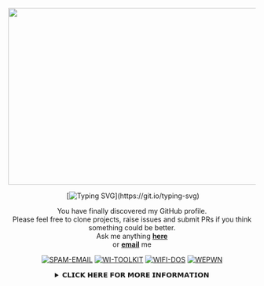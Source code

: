 <div align="center">

<!--![Hack](https://github.com/mkdirlove/mkdirlove/blob/master/main.gif-->
<!--![Hacked](https://media.giphy.com/media/6BoaKX96gLGa1bQ9Ww/giphy.gif)-->
<!--![Hack](https://github.com/mkdirlove/mkdirlove/blob/master/full3.gif)-->
<!--!<p align="center"><img src="https://i.giphy.com/RThN0hOS2GO4M.gif" height="400" width="800" /></p> -->
<!--<p align="center"><img src="https://media.giphy.com/media/3o6fIWnqD7xsicBFiE/giphy.gif" height="400" width="800" /></p>-->
<!-- <p align="center"><img src="https://media.giphy.com/media/CcwLAV11cALh3OuEJ5/giphy.gif" height="200" width="800" /></p> 
<p align="center"><img src="https://github.com/mkdirlove/mkdirlove/blob/master/sudo3.gif" height="360" width="840" /></p> 
<p align="center"><img src="https://github.com/mkdirlove/mkdirlove/blob/master/final-sx-wall.jpg" height="360" width="840" /></p> -->
<p align="center"><img src="https://github.com/mkdirlove/mkdirlove/blob/master/sx-new.jpg" height="360" width="840" /></p>



                       

<div align="center" width="50">                    

</div>
  
&nbsp;[![Typing SVG](http://readme-typing-svg.herokuapp.com?color=00F700&size=36&multiline=true&width=970&height=60&lines=Hello+there%2C+felow+%3Chackers%2F%3E+and+%3Ccoderz%2F%3E!)](https://git.io/typing-svg)


You have finally discovered my GitHub profile. <br>
Please feel free to clone projects, raise issues and submit PRs if you think something could be better. <br>
Ask me anything <a href="https://github.com/mkdirlove/mkdirlove/issues/new"><b>here</b></a><br>
or <a href="mailto:sanbuenaventurajayson28@gmail.com"><b>email</b></a> me

</div>
<div align="center">
  
<p align="center">
<a href="https://github.com/mkdirlove/SPAM-EMAIL"><img title="SPAM-EMAIL" src="https://github-readme-stats.vercel.app/api/pin/?username=mkdirlove&repo=SPAM-EMAIL&theme=radical"></a>
<a href="https://github.com/mkdirlove/WI-TOOLKIT"><img title="WI-TOOLKIT" src="https://github-readme-stats.vercel.app/api/pin/?username=mkdirlove&repo=WI-TOOLKIT&theme=radical"></a>
<a href="https://github.com/mkdirlove/WIFI-DOS"><img title="WIFI-DOS" src="https://github-readme-stats.vercel.app/api/pin/?username=mkdirlove&repo=WIFI-DOS&theme=radical"></a>
<a href="https://github.com/mkdirlove/WEPWN"><img title="WEPWN" src="https://github-readme-stats.vercel.app/api/pin/?username=mkdirlove&repo=WEPWN&theme=radical"></a>
</p>
  
<details>
<!--<summary>𝗖𝗟𝗜𝗖𝗞 𝗧𝗢 𝗦𝗛𝗢𝗪 𝗚𝗜𝗧𝗛𝗨𝗕 𝗦𝗧𝗔𝗧𝗦 & 𝗦𝗢𝗖𝗜𝗔𝗟 𝗠𝗘𝗗𝗜𝗔</summary>-->
  <summary>𝗖𝗟𝗜𝗖𝗞 𝗛𝗘𝗥𝗘 𝗙𝗢𝗥 𝗠𝗢𝗥𝗘 𝗜𝗡𝗙𝗢𝗥𝗠𝗔𝗧𝗜𝗢𝗡</summary>
  <br>
<p align="center">
    <img alt = "GitHub Streak Stats" src="https://github-readme-streak-stats.herokuapp.com/?user=mkdirlove">  
    <img alt = "GitHub Stats" src="https://github-readme-stats.vercel.app/api?username=mkdirlove&show_icons=true&theme=radical">
    <img alt = "GitHub Stats" src="https://github-profile-summary-cards.vercel.app/api/cards/profile-details?username=mkdirlove&theme=monokai">
<br>

𝗦𝗢𝗖𝗜𝗔𝗟 𝗠𝗘𝗗𝗜𝗔

<p align="center">
<a href="https://github.com/mkdirlove"><img title="Github" src="https://img.shields.io/badge/Github-MKDIRLOVE-blue?style=for-the-badge&logo=github"></a>
<a href="https://gitlab.com/mkdirlove"><img title="Gitlab" src="https://img.shields.io/badge/Gitlab-MKDIRLOVE-blue?style=for-the-badge&logo=gitlab"></a>
</p>

<p align="center">
<a href="https://fb.com/mkdirlove.git"><img title="Facebook" src="https://img.shields.io/badge/Facebook-red?style=for-the-badge&logo=facebook"></a>
<a href="https://m.me/mkdirlove.git"><img title="Messenger" src="https://img.shields.io/badge/Messenger-red?style=for-the-badge&logo=messenger"></a>
<a href="https://www.instagram.com/sanbuenaventurajayson28"><img title="Instagram" src="https://img.shields.io/badge/INSTAGRAM-purple?style=for-the-badge&logo=instagram"></a>

![Followers](https://img.shields.io/github/followers/mkdirlove?label=Followers&style=for-the-badge&logo=github) ![Total Stars](https://img.shields.io/github/stars/mkdirlove?affiliations=OWNER&style=for-the-badge&logo=github)

𝗚𝗜𝗧𝗛𝗨𝗕 𝗔𝗪𝗔𝗥𝗗𝗦

![trophy](https://github-profile-trophy.vercel.app/?username=ryo-ma&row=2&column=3)

𝗧𝗘𝗖𝗛𝗡𝗢𝗟𝗢𝗚𝗜𝗘𝗦 & 𝗟𝗔𝗡𝗚𝗨𝗔𝗚𝗘𝗦
<!--

<h2> 𝗛𝗲𝗹𝗹𝗼 𝘁𝗵𝗲𝗿𝗲, 𝗳𝗲𝗹𝗹𝗼𝘄 <𝚑𝚊𝚌𝚔𝚎𝚛𝚜/> 𝗮𝗻𝗱 <𝚌𝚘𝚍𝚎𝚛𝚜/>! <img src="https://github.com/dheeraj-2000/dheeraj-2000/blob/master/gifs/Hi.gif" width="30px"></h2> <br>

![BASH](https://img.shields.io/badge/-BASH-black?style=flat-square&logo=BASH)
![PYTHON](https://img.shields.io/badge/-PYTHON-black?style=flat-square&logo=PYTHON)
![GIT](https://img.shields.io/badge/-GIT-black?style=flat-square&logo=GIT)
![GITHUB](https://img.shields.io/badge/-GITHUB-181717?style=flat-square&logo=GITHUB)
-->


<img src="https://img.shields.io/badge/github%20-%23121011.svg?&style=for-the-badge&logo=github&logoColor=white"/>
<img src="https://img.shields.io/badge/git%20-%23F05033.svg?&style=for-the-badge&logo=git&logoColor=white"/>
<img src="https://img.shields.io/badge/gitlab%20-%23181717.svg?&style=for-the-badge&logo=gitlab&logoColor=white"/>


<img src="https://img.shields.io/badge/python%20-%2314354C.svg?&style=for-the-badge&logo=python&logoColor=white"/>
<img src="https://img.shields.io/badge/c++%20-%2300599C.svg?&style=for-the-badge&logo=c%2B%2B&ogoColor=white"/>
<img src="https://img.shields.io/badge/c%23%20-%23239120.svg?&style=for-the-badge&logo=c-sharp&logoColor=white"/>


<br>
<br>

𝗢𝗧𝗛𝗘𝗥 𝗧𝗘𝗖𝗛𝗡𝗢𝗟𝗢𝗚𝗜𝗘𝗦

![VSCode](https://img.icons8.com/color/30/visual-studio-code-2019.png)![Windows](https://img.icons8.com/color/30/windows-10.png)![Ubuntu](https://img.icons8.com/color/30/ubuntu--v1.png)![Linux](https://img.icons8.com/color/30/linux.png)![Kali Linux](https://img.icons8.com/color/30/kali-linux.png)![Console](https://img.icons8.com/color/30/console.png)


𝗚𝗜𝗧𝗛𝗨𝗕 𝗣𝗔𝗚𝗘 𝗩𝗜𝗦𝗜𝗧𝗢𝗥𝗦

<div align="center">
<p></p>

<img src="https://profile-counter.glitch.me/mkdirlove/count.svg" alt="hit counter" align="center">
</div>


<!-- <img src='https://random-memer.herokuapp.com/' title="Meme" alt="Please refresh the page is the meme doesn't show up."> -->
</p>
</details> 
</div>
